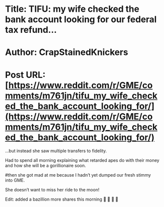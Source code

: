 # Title: TIFU: my wife checked the bank account looking for our federal tax refund...
# Author: CrapStainedKnickers
# Post URL: [https://www.reddit.com/r/GME/comments/m761jn/tifu_my_wife_checked_the_bank_account_looking_for/](https://www.reddit.com/r/GME/comments/m761jn/tifu_my_wife_checked_the_bank_account_looking_for/)


...but instead she saw multiple transfers to fidelity. 

Had to spend all morning explaining what retarded apes do with their money and how she will be a gorillionaire soon. 

#then she got mad at me because I hadn’t yet dumped our fresh stimmy into GME. 

She doesn’t want to miss her ride to the moon!

Edit: added a bazillion more shares this morning 💎 🙌 🚀 🌙